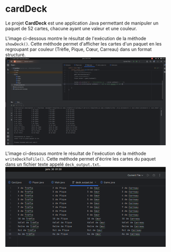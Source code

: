 # cardDeck

Le projet **CardDeck** est une application Java permettant de manipuler un paquet de 52 cartes, chacune ayant une valeur et une couleur.

L'image ci-dessous montre le résultat de l'exécution de la méthode `showDeck()`. Cette méthode permet d'afficher les cartes d'un paquet en les regroupant par couleur (Trèfle, Pique, Cœur, Carreau) dans un format structuré.  
![](screenshots/console.png)

L'image ci-dessous montre le résultat de l'exécution de la méthode `writeDeckToFile()`. Cette méthode permet d'écrire les cartes du paquet dans un fichier texte appelé `deck_output.txt`.  
![](screenshots/exportFile.png)


